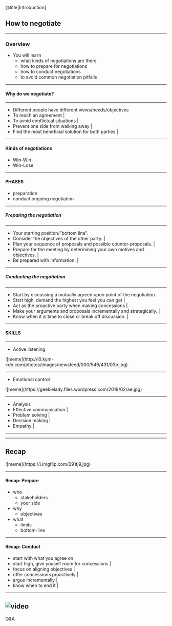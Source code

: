 @title[Introduction]
## How to negotiate
---

### Overview

- You will learn
  - what kinds of negotiations are there
  - how to prepare for negotiations
  - how to conduct negotiations
  - to avoid common negotiation pitfalls

---

#### Why do we negotiate?

---

- Different people have different views/needs/objectives
- To reach an agreement |
- To avoid conflictual situations |
- Prevent one side from walking away |
- Find the most beneficial solution for both parties |

---

#### Kinds of negotiations

- Win-Win
- Win-Lose

---

#### PHASES

- preparation
- conduct ongoing negotiation

---

##### Preparing the negotiation

---

- Your starting position/"bottom line".
- Consider the objectives of the other party. |
- Plan your sequence of proposals and possible counter-proposals. |
- Prepare for the meeting by determining your own motives and objectives. |
- Be prepared with information. |

---
##### Conducting the negotiation

---

- Start by discussing a mutually agreed upon point of the negotiation.
- Start high, demand the highest you feel you can get |
- Act as the proactive party when making concessions |
- Make your arguments and proposals incrementally and strategically. |
- Know when it is time to close or break off discussion. |

---

#### SKILLS

---

- Active listening

<div class='fragment'>
![meme](http://i0.kym-cdn.com/photos/images/newsfeed/000/546/431/03b.jpg)
</div>

---

- Emotional control

<div class='fragment'>
![meme](https://geekielady.files.wordpress.com/2018/02/ae.jpg)
</div>

---

- Analysis
- Effective communication |
- Problem solving |
- Decision making |
- Empathy |

---


---

## Recap

<div class='fragment'>
![meme](https://i.imgflip.com/291tj9.jpg)
</div>

---

#### Recap: Prepare

- who
  - stakeholders
  - your side
- why
  - objectives
- what
  - limits
  - bottom-line

---

#### Recap: Conduct

- start with what you agree on
- start high, give youself room for concessions |
- focus on aligning objectives |
- offer concessions proactively |
- argue incrementally |
- know when to end it |

---
![video](https://www.youtube.com/embed/wtxkTR4EhrM)
---

Q&A





